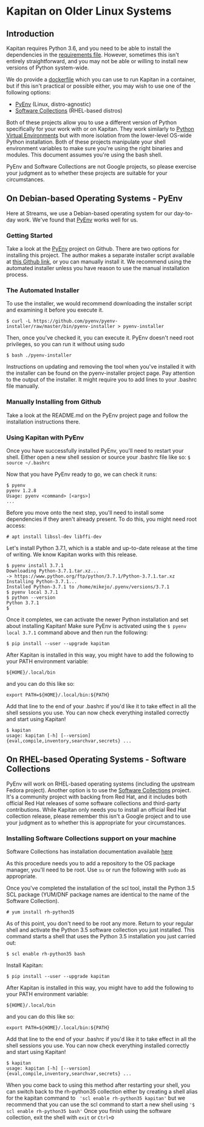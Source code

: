 # Kapitan on Older Linux Systems

## Introduction

Kapitan requires Python 3.6, and you need to be able to install the dependencies in the 
[requirements file](../requirements.txt).  However, sometimes this isn't entirely straightforward, and you may not be able or willing to install new versions of Python system-wide.  

We do provide a [dockerfile](../Dockerfile) which you can use to run Kapitan in a container, but if this isn't practical or possible either, you may wish to use one of the following options:

* [PyEnv](https://github.com/pyenv/pyenv) (Linux, distro-agnostic)
* [Software Collections](https://www.softwarecollections.org) (RHEL-based distros)

Both of these projects allow you to use a different version of Python specifically for your work with or on Kapitan.  They work similarly to [Python Virtual Environments](https://docs.python.org/3/tutorial/venv.html) but with more isolation from the lower-level OS-wide Python installation.  Both of these projects manipulate your shell environment variables to make sure you're using the right binaries and modules.  This document assumes you're using the bash shell. 

PyEnv and Software Collections are not Google projects, so please exercise your judgment as to whether these projects are suitable for your circumstances.

## On Debian-based Operating Systems - PyEnv

Here at Streams, we use a Debian-based operating system for our day-to-day work.  We've found that [PyEnv](https://github.com/pyenv/pyenv) works well for us.
### Getting Started
Take a look at the [PyEnv](https://github.com/pyenv/pyenv) project on Github.  There are two options for installing this project.  The author makes a separate installer script available at [this Github link](https://raw.githubusercontent.com/pyenv/pyenv-installer/master/bin/pyenv-installer), or you can manually install it.  We recommend using the automated installer unless you have reason to use the manual installation process.

### The Automated Installer

To use the installer, we would recommend downloading the installer script and examining it before you execute it. 
```console
$ curl -L https://github.com/pyenv/pyenv-installer/raw/master/bin/pyenv-installer > pyenv-installer
```
Then, once you've checked it, you can execute it.  PyEnv doesn't need root privileges, so you can run it without using sudo
```console
$ bash ./pyenv-installer
```
Instructions on updating and removing the tool when you've installed it with the installer can be found on the pyenv-installer project page.  Pay attention to the output of the installer.  It might require you to add lines to your .bashrc file manually.

### Manually Installing from Github
Take a look at the README.md on the PyEnv project page and follow the installation instructions there.

### Using Kapitan with PyEnv
Once you have successfully installed PyEnv, you'll need to restart your shell.  Either open a new shell session or source your .bashrc file like so: 
```$ source ~/.bashrc```

Now that you have PyEnv ready to go, we can check it runs:
```console
$ pyenv 
pyenv 1.2.8
Usage: pyenv <command> [<args>]
...
```
Before you move onto the next step, you'll need to install some dependencies if they aren't already present.  To do this, you might need root access:
```console
# apt install libssl-dev libffi-dev
```

Let's install Python 3.7.1, which is a stable and up-to-date release at the time of writing.  We know Kapitan works with this release.
```console
$ pyenv install 3.7.1
Downloading Python-3.7.1.tar.xz...
-> https://www.python.org/ftp/python/3.7.1/Python-3.7.1.tar.xz
Installing Python-3.7.1...
Installed Python-3.7.1 to /home/mikejo/.pyenv/versions/3.7.1
$ pyenv local 3.7.1
$ python --version
Python 3.7.1
$ 
```
Once it completes, we can activate the newer Python installation and set about installing Kapitan!
Make sure PyEnv is activated using the ```$ pyenv local 3.7.1``` command above and then run the following:
```console
$ pip install --user --upgrade kapitan
```
After Kapitan is installed in this way, you might have to add the following to your PATH environment variable:
```console
${HOME}/.local/bin
```
and you can do this like so:
```console
export PATH=${HOME}/.local/bin:${PATH}
```
Add that line to the end of your .bashrc if you'd like it to take effect in all the shell sessions you use.
You can now check everything installed correctly and start using Kapitan!
```console
$ kapitan
usage: kapitan [-h] [--version] {eval,compile,inventory,searchvar,secrets} ...
```
## On RHEL-based Operating Systems - Software Collections
PyEnv will work on RHEL-based operating systems (including the upstream Fedora project).  Another option is to use the [Software Collections](https://www.softwarecollections.org/) project.  It's a community project with backing from Red Hat, and it includes both official Red Hat releases of some software collections and third-party contributions.  While Kapitan only needs you to install an official Red Hat collection release, please remember this isn't a Google project and to use your judgment as to whether this is appropriate for your circumstances.

### Installing Software Collections support on your machine

Software Collections has installation documentation available [here](https://www.softwarecollections.org/en/docs/)

As this procedure needs you to add a repository to the OS package manager, you'll need to be root.  Use ```su``` or run the following with ```sudo``` as appropriate.

Once you've completed the installation of the scl tool, install the Python 3.5 SCL package (YUM/DNF package names are identical to the name of the Software Collection).  
```console
# yum install rh-python35
```
As of this point, you don't need to be root any more.  Return to your regular shell and activate the Python 3.5 software collection you just installed.  This command starts a shell that uses the Python 3.5 installation you just carried out:
```console
$ scl enable rh-python35 bash
```
Install Kapitan:
```console
$ pip install --user --upgrade kapitan
```
After Kapitan is installed in this way, you might have to add the following to your PATH environment variable:
```console
${HOME}/.local/bin
```
and you can do this like so:
```console
export PATH=${HOME}/.local/bin:${PATH}
```
Add that line to the end of your .bashrc if you'd like it to take effect in all the shell sessions you use.
You can now check everything installed correctly and start using Kapitan!
```console
$ kapitan
usage: kapitan [-h] [--version] {eval,compile,inventory,searchvar,secrets} ...
```
When you come back to using this method after restarting your shell, you can switch back to the rh-python35 collection either by creating a shell alias for the kapitan command to ``` 'scl enable rh-python35 kapitan'``` 
but we recommend that you can use the scl command to start a new shell using
``` '$ scl enable rh-python35 bash' ```
Once you finish using the software collection, exit the shell with ``` exit ```  or ``` Ctrl+D ```


